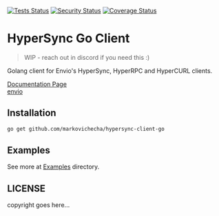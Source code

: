 [![Tests Status](https://github.com/markovichecha/hypersync-client-go/actions/workflows/test.yml/badge.svg)](https://github.com/markovichecha/hypersync-client-go/actions/workflows/test.yml)
[![Security Status](https://github.com/markovichecha/hypersync-client-go/actions/workflows/gosec.yml/badge.svg)](https://github.com/markovichecha/hypersync-client-go/actions/workflows/gosec.yml)
[![Coverage Status](https://coveralls.io/repos/github/enviodev/hypersync-client-go/badge.svg?branch=main)](https://coveralls.io/github/enviodev/hypersync-client-go?branch=main)

# HyperSync Go Client

> WIP - reach out in discord if you need this :)

Golang client for Envio's HyperSync, HyperRPC and HyperCURL clients.

[Documentation Page](https://docs.envio.dev/docs/hypersync-clients)
<br />
[envio](https://envio.dev)

## Installation

```bash
go get github.com/markovichecha/hypersync-client-go
```

## Examples

See more at [Examples](./examples) directory.


## LICENSE

copyright goes here...
